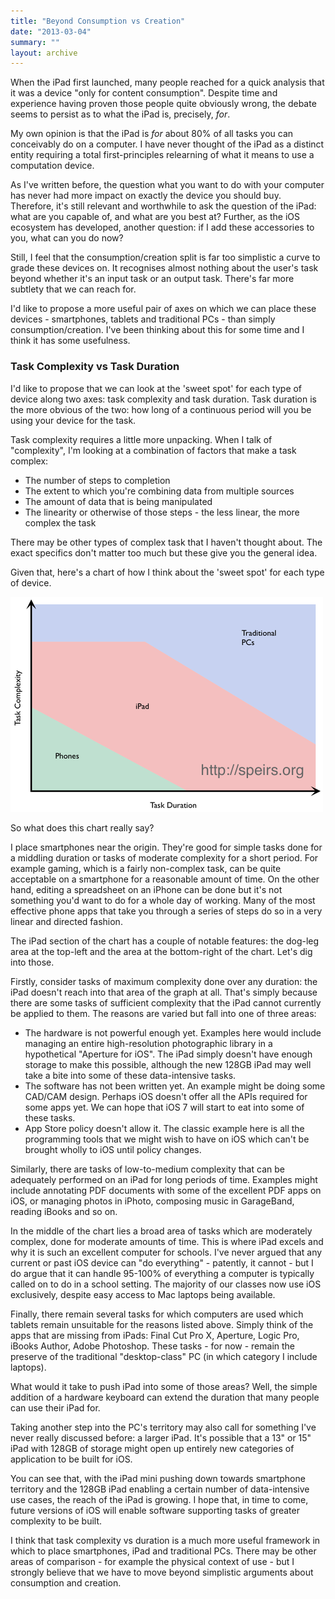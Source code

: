 ```yaml
---
title: "Beyond Consumption vs Creation"
date: "2013-03-04"
summary: ""
layout: archive
---
```


When the iPad first launched, many people reached for a quick analysis that it was a device "only for content consumption". Despite time and experience having proven those people quite obviously wrong, the debate seems to persist as to what the iPad is, precisely, _for_.

My own opinion is that the iPad is _for_ about 80% of all tasks you can conceivably do on a computer. I have never thought of the iPad as a distinct entity requiring a total first-principles relearning of what it means to use a computation device.

As I've written before, the question what you want to do with your computer has never had more impact on exactly the device you should buy. Therefore, it's still relevant and worthwhile to ask the question of the iPad: what are you capable of, and what are you best at? Further, as the iOS ecosystem has developed, another question: if I add these accessories to you, what can you do now?

Still, I feel that the consumption/creation split is far too simplistic a curve to grade these devices on. It recognises almost nothing about the user's task beyond whether it's an input task or an output task. There's far more subtlety that we can reach for.

I'd like to propose a more useful pair of axes on which we can place these devices - smartphones, tablets and traditional PCs - than simply consumption/creation. I've been thinking about this for some time and I think it has some usefulness.

### Task Complexity vs Task Duration

I'd like to propose that we can look at the 'sweet spot' for each type of device along two axes: task complexity and task duration. Task duration is the more obvious of the two: how long of a continuous period will you be using your device for the task.

Task complexity requires a little more unpacking. When I talk of "complexity", I'm looking at a combination of factors that make a task complex:

- The number of steps to completion
- The extent to which you're combining data from multiple sources
- The amount of data that is being manipulated
- The linearity or otherwise of those steps - the less linear, the more complex the task

There may be other types of complex task that I haven't thought about. The exact specifics don't matter too much but these give you the general idea.

Given that, here's a chart of how I think about the 'sweet spot' for each type of device.

![](/assets/ConsumptionCreation.png)

So what does this chart really say?

I place smartphones near the origin. They're good for simple tasks done for a middling duration or tasks of moderate complexity for a short period. For example gaming, which is a fairly non-complex task, can be quite acceptable on a smartphone for a reasonable amount of time. On the other hand, editing a spreadsheet on an iPhone can be done but it's not something you'd want to do for a whole day of working. Many of the most effective phone apps that take you through a series of steps do so in a very linear and directed fashion.

The iPad section of the chart has a couple of notable features: the dog-leg area at the top-left and the area at the bottom-right of the chart. Let's dig into those.

Firstly, consider tasks of maximum complexity done over any duration: the iPad doesn't reach into that area of the graph at all. That's simply because there are some tasks of sufficient complexity that the iPad cannot currently be applied to them. The reasons are varied but fall into one of three areas:

- The hardware is not powerful enough yet. Examples here would include managing an entire high-resolution photographic library in a hypothetical "Aperture for iOS". The iPad simply doesn't have enough storage to make this possible, although the new 128GB iPad may well take a bite into some of these data-intensive tasks.
- The software has not been written yet. An example might be doing some CAD/CAM design. Perhaps iOS doesn't offer all the APIs required for some apps yet. We can hope that iOS 7 will start to eat into some of these tasks.
- App Store policy doesn't allow it. The classic example here is all the programming tools that we might wish to have on iOS which can't be brought wholly to iOS until policy changes.

Similarly, there are tasks of low-to-medium complexity that can be adequately performed on an iPad for long periods of time. Examples might include annotating PDF documents with some of the excellent PDF apps on iOS, or managing photos in iPhoto, composing music in GarageBand, reading iBooks and so on.

In the middle of the chart lies a broad area of tasks which are moderately complex, done for moderate amounts of time. This is where iPad excels and why it is such an excellent computer for schools. I've never argued that any current or past iOS device can "do everything" - patently, it cannot - but I do argue that it can handle 95-100% of everything a computer is typically called on to do in a school setting. The majority of our classes now use iOS exclusively, despite easy access to Mac laptops being available.

Finally, there remain several tasks for which computers are used which tablets remain unsuitable for the reasons listed above. Simply think of the apps that are missing from iPads: Final Cut Pro X, Aperture, Logic Pro, iBooks Author, Adobe Photoshop. These tasks - for now - remain the preserve of the traditional "desktop-class" PC (in which category I include laptops).

What would it take to push iPad into some of those areas? Well, the simple addition of a hardware keyboard can extend the duration that many people can use their iPad for.

Taking another step into the PC's territory may also call for something I've never really discussed before: a larger iPad. It's possible that a 13" or 15" iPad with 128GB of storage might open up entirely new categories of application to be built for iOS.

You can see that, with the iPad mini pushing down towards smartphone territory and the 128GB iPad enabling a certain number of data-intensive use cases, the reach of the iPad is growing. I hope that, in time to come, future versions of iOS will enable software supporting tasks of greater complexity to be built.

I think that task complexity vs duration is a much more useful framework in which to place smartphones, iPad and traditional PCs. There may be other areas of comparison - for example the physical context of use - but I strongly believe that we have to move beyond simplistic arguments about consumption and creation.
